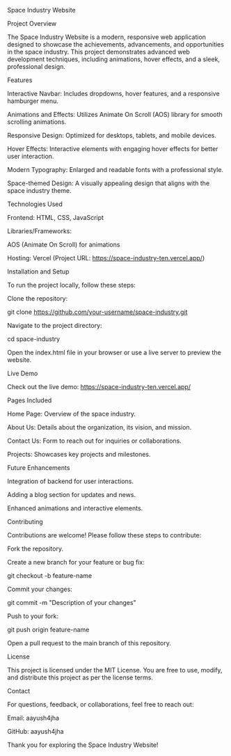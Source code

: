 Space Industry Website

Project Overview

The Space Industry Website is a modern, responsive web application designed to showcase the achievements, advancements, and opportunities in the space industry. This project demonstrates advanced web development techniques, including animations, hover effects, and a sleek, professional design.

Features

Interactive Navbar: Includes dropdowns, hover features, and a responsive hamburger menu.

Animations and Effects: Utilizes Animate On Scroll (AOS) library for smooth scrolling animations.

Responsive Design: Optimized for desktops, tablets, and mobile devices.

Hover Effects: Interactive elements with engaging hover effects for better user interaction.

Modern Typography: Enlarged and readable fonts with a professional style.

Space-themed Design: A visually appealing design that aligns with the space industry theme.

Technologies Used

Frontend: HTML, CSS, JavaScript

Libraries/Frameworks:

AOS (Animate On Scroll) for animations

Hosting: Vercel (Project URL: https://space-industry-ten.vercel.app/)

Installation and Setup

To run the project locally, follow these steps:

Clone the repository:

git clone https://github.com/your-username/space-industry.git

Navigate to the project directory:

cd space-industry

Open the index.html file in your browser or use a live server to preview the website.

Live Demo

Check out the live demo: https://space-industry-ten.vercel.app/

Pages Included

Home Page: Overview of the space industry.

About Us: Details about the organization, its vision, and mission.

Contact Us: Form to reach out for inquiries or collaborations.

Projects: Showcases key projects and milestones.

Future Enhancements

Integration of backend for user interactions.

Adding a blog section for updates and news.

Enhanced animations and interactive elements.

Contributing

Contributions are welcome! Please follow these steps to contribute:

Fork the repository.

Create a new branch for your feature or bug fix:

git checkout -b feature-name

Commit your changes:

git commit -m "Description of your changes"

Push to your fork:

git push origin feature-name

Open a pull request to the main branch of this repository.

License

This project is licensed under the MIT License. You are free to use, modify, and distribute this project as per the license terms.

Contact

For questions, feedback, or collaborations, feel free to reach out:

Email: aayush4jha

GitHub: aayush4jha

Thank you for exploring the Space Industry Website!

